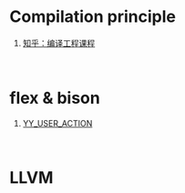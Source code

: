 # Compilation principle
1. [知乎：编译工程课程](https://www.zhihu.com/column/c_1081509964404543488)

<br>

# flex & bison

1. [YY_USER_ACTION](https://www.cnblogs.com/Frandy/archive/2013/04/10/parser_flex_bison_location_using.html)


<br>

# LLVM
